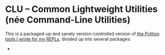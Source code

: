 CLU – Common Lightweight Utilities (née Command-Line Utilities)
==================================================

This is a packaged-up and sanely version-controlled version of [the Python tools I wrote for my REPLs](https://github.com/fish2000/homage/blob/master/.script-bin/replutilities.py), divided up into
several packages:

* 